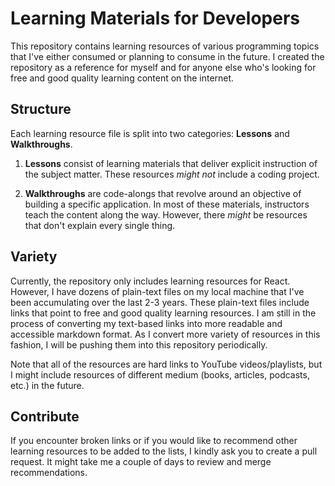 # Learning Materials for Developers

This repository contains learning resources of various programming topics that I've either consumed or planning to consume in the future. I created the repository as a reference for myself and for anyone else who's looking for free and good quality learning content on the internet.

## Structure

Each learning resource file is split into two categories: **Lessons** and **Walkthroughs**.

1. **Lessons** consist of learning materials that deliver explicit instruction of the subject matter. These resources *might not* include a coding project.

2. **Walkthroughs** are code-alongs that revolve around an objective of building a specific application. In most of these materials, instructors teach the content along the way. However, there *might* be resources that don't explain every single thing.

## Variety

Currently, the repository only includes learning resources for React. However, I have dozens of plain-text files on my local machine that I've been accumulating over the last 2-3 years. These plain-text files include links that point to free and good quality learning resources. I am still in the process of converting my text-based links into more readable and accessible markdown format. As I convert more variety of resources in this fashion, I will be pushing them into this repository periodically.

Note that all of the resources are hard links to YouTube videos/playlists, but I might include resources of different medium (books, articles, podcasts, etc.) in the future.

## Contribute

If you encounter broken links or if you would like to recommend other learning resources to be added to the lists, I kindly ask you to create a pull request. It might take me a couple of days to review and merge recommendations.
